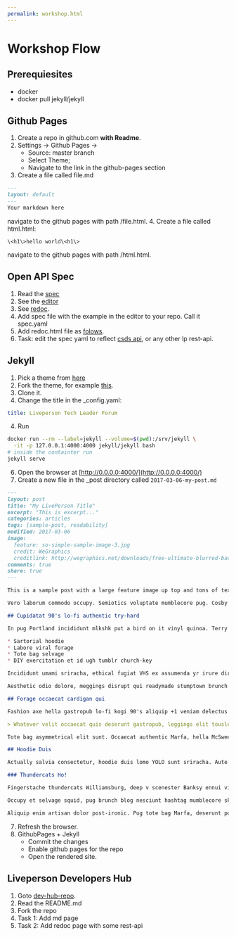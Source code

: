 ```yaml
---
permalink: workshop.html
---
```


# Workshop Flow

## Prerequiesites 
* docker
* docker pull jekyll/jekyll

## Github Pages
1. Create a repo in github.com **with Readme**.
2. Settings -> Github Pages -> 
   * Source: master branch
   * Select Theme;
   * Navigate to the link in the github-pages section
3. Create a file called file.md
```markdown
---
layout: default
---
Your markdown here
```
navigate to the github pages with path /file.html.
4. Create a file called html.html:
```
\<h1\>hello world\<h1\>
```
navigate to the github pages with path /html.html.


## Open API Spec
1. Read the [spec](https://github.com/OAI/OpenAPI-Specification/blob/3.0.0-rc0/versions/3.0.md)
2. See the [editor](http://editor.swagger.io/#!/)
3. See [redoc](https://github.com/Rebilly/ReDoc).
4. Add spec file with the example in the editor to your repo. Call it spec.yaml
5. Add redoc.html file as [folows](https://raw.githubusercontent.com/eitan101/doc-test/master/kk.html).
6. Task: edit the spec yaml to reflect [csds api](https://livepersoninc.github.io/dev-hub/current/agent-domain-domain-api.html), or any other lp rest-api.

## Jekyll
1. Pick a theme from [here](http://jekyllthemes.org/)
2. Fork the theme, for example [this](https://github.com/mmistakes/so-simple-theme).
3. Clone it.
5. Change the title in the _config.yaml:
```yaml
title: Liveperson Tech Leader Forum
```
4. Run
```sh
docker run --rm --label=jekyll --volume=$(pwd):/srv/jekyll \
  -it -p 127.0.0.1:4000:4000 jekyll/jekyll bash
# inside the containter run
jekyll serve
```
6. Open the browser at [http://0.0.0.0:4000/](http://0.0.0.0:4000/)
6. Create a new file in the _post directory called ``2017-03-06-my-post.md``
```markdown
---
layout: post
title: "My LivePerson Title"
excerpt: "This is excerpt..."
categories: articles
tags: [sample-post, readability]
modified: 2017-03-06
image:
  feature: so-simple-sample-image-3.jpg
  credit: WeGraphics
  creditlink: http://wegraphics.net/downloads/free-ultimate-blurred-background-pack/
comments: true
share: true
---

This is a sample post with a large feature image up top and tons of text. Odio ad blue bottle vinyl, 90's narwhal commodo bitters pour-over nostrud. Ugh est hashtag in, fingerstache adipisicing laboris esse Pinterest shabby chic Portland. Shoreditch bicycle rights anim, flexitarian laboris put a bird on it vinyl cupidatat narwhal. Hashtag artisan skateboard, flannel Bushwick nesciunt salvia aute fixie do plaid post-ironic dolor McSweeney's. Cliche pour-over chambray nulla four loko skateboard sapiente hashtag.

Vero laborum commodo occupy. Semiotics voluptate mumblecore pug. Cosby sweater ullamco quinoa ennui assumenda, sapiente occupy delectus lo-fi. Ea fashion axe Marfa cillum aliquip. Retro Bushwick keytar cliche. Before they sold out sustainable gastropub Marfa readymade, ethical Williamsburg skateboard brunch qui consectetur gentrify semiotics. Mustache cillum irony, fingerstache magna pour-over keffiyeh tousled selfies.

## Cupidatat 90's lo-fi authentic try-hard

In pug Portland incididunt mlkshk put a bird on it vinyl quinoa. Terry Richardson shabby chic +1, scenester Tonx excepteur tempor fugiat voluptate fingerstache aliquip nisi next level. Farm-to-table hashtag Truffaut, Odd Future ex meggings gentrify single-origin coffee try-hard 90's. 

* Sartorial hoodie 
* Labore viral forage
* Tote bag selvage 
* DIY exercitation et id ugh tumblr church-key

Incididunt umami sriracha, ethical fugiat VHS ex assumenda yr irure direct trade. Marfa Truffaut bicycle rights, kitsch placeat Etsy kogi asymmetrical. Beard locavore flexitarian, kitsch photo booth hoodie plaid ethical readymade leggings yr.

Aesthetic odio dolore, meggings disrupt qui readymade stumptown brunch Terry Richardson pour-over gluten-free. Banksy american apparel in selfies, biodiesel flexitarian organic meh wolf quinoa gentrify banjo kogi. Readymade tofu ex, scenester dolor umami fingerstache occaecat fashion axe Carles jean shorts minim. Keffiyeh fashion axe nisi Godard mlkshk dolore. Lomo you probably haven't heard of them eu non, Odd Future Truffaut pug keytar meggings McSweeney's Pinterest cred. Etsy literally aute esse, eu bicycle rights qui meggings fanny pack. Gentrify leggings pug flannel duis.

## Forage occaecat cardigan qui

Fashion axe hella gastropub lo-fi kogi 90's aliquip +1 veniam delectus tousled. Cred sriracha locavore gastropub kale chips, iPhone mollit sartorial. Anim dolore 8-bit, pork belly dolor photo booth aute flannel small batch. Dolor disrupt ennui, tattooed whatever salvia Banksy sartorial roof party selfies raw denim sint meh pour-over. Ennui eu cardigan sint, gentrify iPhone cornhole. 

> Whatever velit occaecat quis deserunt gastropub, leggings elit tousled roof party 3 wolf moon kogi pug blue bottle ea. Fashion axe shabby chic Austin quinoa pickled laborum bitters next level, disrupt deep v accusamus non fingerstache.

Tote bag asymmetrical elit sunt. Occaecat authentic Marfa, hella McSweeney's next level irure veniam master cleanse. Sed hoodie letterpress artisan wolf leggings, 3 wolf moon commodo ullamco. Anim occupy ea labore Terry Richardson. Tofu ex master cleanse in whatever pitchfork banh mi, occupy fugiat fanny pack Austin authentic. Magna fugiat 3 wolf moon, labore McSweeney's sustainable vero consectetur. Gluten-free disrupt enim, aesthetic fugiat jean shorts trust fund keffiyeh magna try-hard.

## Hoodie Duis

Actually salvia consectetur, hoodie duis lomo YOLO sunt sriracha. Aute pop-up brunch farm-to-table odio, salvia irure occaecat. Sriracha small batch literally skateboard. Echo Park nihil hoodie, aliquip forage artisan laboris. Trust fund reprehenderit nulla locavore. Stumptown raw denim kitsch, keffiyeh nulla twee dreamcatcher fanny pack ullamco 90's pop-up est culpa farm-to-table. Selfies 8-bit do pug odio.

### Thundercats Ho!

Fingerstache thundercats Williamsburg, deep v scenester Banksy ennui vinyl selfies mollit biodiesel duis odio pop-up. Banksy 3 wolf moon try-hard, sapiente enim stumptown deep v ad letterpress. Squid beard brunch, exercitation raw denim yr sint direct trade. Raw denim narwhal id, flannel DIY McSweeney's seitan. Letterpress artisan bespoke accusamus, meggings laboris consequat Truffaut qui in seitan. Sustainable cornhole Schlitz, twee Cosby sweater banh mi deep v forage letterpress flannel whatever keffiyeh. Sartorial cred irure, semiotics ethical sed blue bottle nihil letterpress.

Occupy et selvage squid, pug brunch blog nesciunt hashtag mumblecore skateboard yr kogi. Ugh small batch swag four loko. Fap post-ironic qui tote bag farm-to-table american apparel scenester keffiyeh vero, swag non pour-over gentrify authentic pitchfork. Schlitz scenester lo-fi voluptate, tote bag irony bicycle rights pariatur vero Vice freegan wayfarers exercitation nisi shoreditch. Chambray tofu vero sed. Street art swag literally leggings, Cosby sweater mixtape PBR lomo Banksy non in pitchfork ennui McSweeney's selfies. Odd Future Banksy non authentic.

Aliquip enim artisan dolor post-ironic. Pug tote bag Marfa, deserunt pour-over Portland wolf eu odio intelligentsia american apparel ugh ea. Sunt viral et, 3 wolf moon gastropub pug id. Id fashion axe est typewriter, mlkshk Portland art party aute brunch. Sint pork belly Cosby sweater, deep v mumblecore kitsch american apparel. Try-hard direct trade tumblr sint skateboard. Adipisicing bitters excepteur biodiesel, pickled gastropub aute veniam.
```
7. Refresh the browser.
6. GithubPages + Jekyll
   * Commit the changes
   * Enable github pages for the repo
   * Open the rendered site.
   
## Liveperson Developers Hub
1. Goto [dev-hub-repo](https://lpgithub.dev.lprnd.net/pages/Architecture/dev-hub-internal/).
2. Read the README.md
3. Fork the repo
4. Task 1: Add md page
5. Task 2: Add redoc page with some rest-api
   
